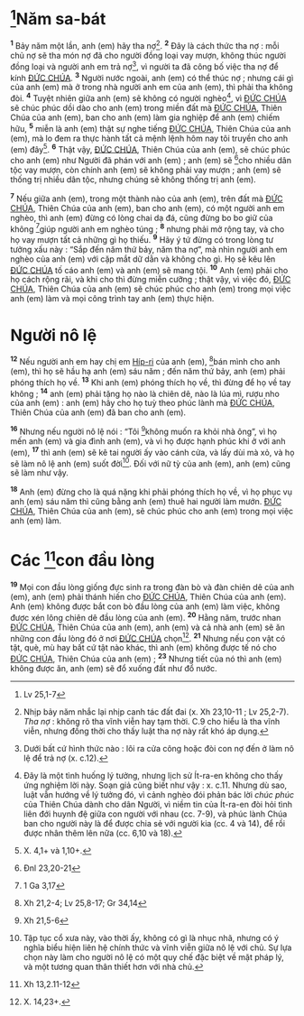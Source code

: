 # [^1@-fa786ca3-bd61-4ecc-b24d-799c85a7315f]Năm sa-bát
<sup><b>1</b></sup> Bảy năm một lần, anh (em) hãy tha nợ[^1-fa786ca3-bd61-4ecc-b24d-799c85a7315f]. <sup><b>2</b></sup> Đây là cách thức tha nợ : mỗi chủ nợ sẽ tha món nợ đã cho người đồng loại vay mượn, không thúc người đồng loại và người anh em trả nợ[^2-fa786ca3-bd61-4ecc-b24d-799c85a7315f], vì người ta đã công bố việc tha nợ để kính [ĐỨC CHÚA](). <sup><b>3</b></sup> Người nước ngoài, anh (em) có thể thúc nợ ; nhưng cái gì của anh (em) mà ở trong nhà người anh em của anh (em), thì phải tha không đòi. <sup><b>4</b></sup> Tuyệt nhiên giữa anh (em) sẽ không có người nghèo[^3-fa786ca3-bd61-4ecc-b24d-799c85a7315f], vì [ĐỨC CHÚA]() sẽ chúc phúc dồi dào cho anh (em) trong miền đất mà [ĐỨC CHÚA](), Thiên Chúa của anh (em), ban cho anh (em) làm gia nghiệp để anh (em) chiếm hữu, <sup><b>5</b></sup> miễn là anh (em) thật sự nghe tiếng [ĐỨC CHÚA](), Thiên Chúa của anh (em), mà lo đem ra thực hành tất cả mệnh lệnh hôm nay tôi truyền cho anh (em) đây[^4-fa786ca3-bd61-4ecc-b24d-799c85a7315f]. <sup><b>6</b></sup> Thật vậy, [ĐỨC CHÚA](), Thiên Chúa của anh (em), sẽ chúc phúc cho anh (em) như Người đã phán với anh (em) ; anh (em) sẽ [^2@-fa786ca3-bd61-4ecc-b24d-799c85a7315f]cho nhiều dân tộc vay mượn, còn chính anh (em) sẽ không phải vay mượn ; anh (em) sẽ thống trị nhiều dân tộc, nhưng chúng sẽ không thống trị anh (em).

<sup><b>7</b></sup> Nếu giữa anh (em), trong một thành nào của anh (em), trên đất mà [ĐỨC CHÚA](), Thiên Chúa của anh (em), ban cho anh (em), có một người anh em nghèo, thì anh (em) đừng có lòng chai dạ đá, cũng đừng bo bo giữ của không [^3@-fa786ca3-bd61-4ecc-b24d-799c85a7315f]giúp người anh em nghèo túng ; <sup><b>8</b></sup> nhưng phải mở rộng tay, và cho họ vay mượn tất cả những gì họ thiếu. <sup><b>9</b></sup> Hãy ý tứ đừng có trong lòng tư tưởng xấu này : “Sắp đến năm thứ bảy, năm tha nợ”, mà nhìn người anh em nghèo của anh (em) với cặp mắt dữ dằn và không cho gì. Họ sẽ kêu lên [ĐỨC CHÚA]() tố cáo anh (em) và anh (em) sẽ mang tội. <sup><b>10</b></sup> Anh (em) phải cho họ cách rộng rãi, và khi cho thì đừng miễn cưỡng ; thật vậy, vì việc đó, [ĐỨC CHÚA](), Thiên Chúa của anh (em) sẽ chúc phúc cho anh (em) trong mọi việc anh (em) làm và mọi công trình tay anh (em) thực hiện.

# Người nô lệ
<sup><b>12</b></sup> Nếu người anh em hay chị em [Híp-ri]() của anh (em), [^5@-fa786ca3-bd61-4ecc-b24d-799c85a7315f]bán mình cho anh (em), thì họ sẽ hầu hạ anh (em) sáu năm ; đến năm thứ bảy, anh (em) phải phóng thích họ về. <sup><b>13</b></sup> Khi anh (em) phóng thích họ về, thì đừng để họ về tay không ; <sup><b>14</b></sup> anh (em) phải tặng họ nào là chiên dê, nào là lúa mì, rượu nho của anh (em) : anh (em) hãy cho họ tuỳ theo phúc lành mà [ĐỨC CHÚA](), Thiên Chúa của anh (em) đã ban cho anh (em).

<sup><b>16</b></sup> Nhưng nếu người nô lệ nói : “Tôi [^7@-fa786ca3-bd61-4ecc-b24d-799c85a7315f]không muốn ra khỏi nhà ông”, vì họ mến anh (em) và gia đình anh (em), và vì họ được hạnh phúc khi ở với anh (em), <sup><b>17</b></sup> thì anh (em) sẽ kê tai người ấy vào cánh cửa, và lấy dùi mà xỏ, và họ sẽ làm nô lệ anh (em) suốt đời[^7-fa786ca3-bd61-4ecc-b24d-799c85a7315f]. Đối với nữ tỳ của anh (em), anh (em) cũng sẽ làm như vậy.

<sup><b>18</b></sup> Anh (em) đừng cho là quá nặng khi phải phóng thích họ về, vì họ phục vụ anh (em) sáu năm thì cũng bằng anh (em) thuê hai người làm mướn. [ĐỨC CHÚA](), Thiên Chúa của anh (em), sẽ chúc phúc cho anh (em) trong mọi việc anh (em) làm.

# Các [^8@-fa786ca3-bd61-4ecc-b24d-799c85a7315f]con đầu lòng
<sup><b>19</b></sup> Mọi con đầu lòng giống đực sinh ra trong đàn bò và đàn chiên dê của anh (em), anh (em) phải thánh hiến cho [ĐỨC CHÚA](), Thiên Chúa của anh (em). Anh (em) không được bắt con bò đầu lòng của anh (em) làm việc, không được xén lông chiên dê đầu lòng của anh (em). <sup><b>20</b></sup> Hằng năm, trước nhan [ĐỨC CHÚA](), Thiên Chúa của anh (em), anh (em) và cả nhà anh (em) sẽ ăn những con đầu lòng đó ở nơi [ĐỨC CHÚA]() chọn[^8-fa786ca3-bd61-4ecc-b24d-799c85a7315f]. <sup><b>21</b></sup> Nhưng nếu con vật có tật, què, mù hay bất cứ tật nào khác, thì anh (em) không được tế nó cho [ĐỨC CHÚA](), Thiên Chúa của anh (em) ; <sup><b>23</b></sup> Nhưng tiết của nó thì anh (em) không được ăn, anh (em) sẽ đổ xuống đất như đổ nước.

[^1-fa786ca3-bd61-4ecc-b24d-799c85a7315f]: Nhịp bảy năm nhắc lại nhịp canh tác đất đai (x. Xh 23,10-11 ; Lv 25,2-7). *Tha nợ* : không rõ tha vĩnh viễn hay tạm thời. C.9 cho hiểu là tha vĩnh viễn, nhưng đồng thời cho thấy luật tha nợ này rất khó áp dụng.
[^2-fa786ca3-bd61-4ecc-b24d-799c85a7315f]: Dưới bất cứ hình thức nào : lôi ra cửa công hoặc đòi con nợ đến ở làm nô lệ để trả nợ (x. c.12).
[^3-fa786ca3-bd61-4ecc-b24d-799c85a7315f]: Đây là một tình huống lý tưởng, nhưng lịch sử Ít-ra-en không cho thấy ứng nghiệm lời này. Soạn giả cũng biết như vậy : x. c.11. Nhưng dù sao, luật vẫn hướng về lý tưởng đó, vì cảnh nghèo đói phản bác lời *chúc phúc* của Thiên Chúa dành cho dân Người, vì niềm tin của Ít-ra-en đòi hỏi tình liên đới huynh đệ giữa con người với nhau (cc. 7-9), và phúc lành Chúa ban cho người này là để được chia sẻ với người kia (cc. 4 và 14), để rồi được nhân thêm lên nữa (cc. 6,10 và 18).
[^4-fa786ca3-bd61-4ecc-b24d-799c85a7315f]: X. 4,1+ và 1,10+.
[^7-fa786ca3-bd61-4ecc-b24d-799c85a7315f]: Tập tục cổ xưa này, vào thời ấy, không có gì là nhục nhã, nhưng có ý nghĩa biểu hiện liên hệ chính thức và vĩnh viễn giữa nô lệ với chủ. Sự lựa chọn này làm cho người nô lệ có một quy chế đặc biệt về mặt pháp lý, và một tương quan thân thiết hơn với nhà chủ.
[^8-fa786ca3-bd61-4ecc-b24d-799c85a7315f]: X. 14,23+.
[^1@-fa786ca3-bd61-4ecc-b24d-799c85a7315f]: Lv 25,1-7
[^2@-fa786ca3-bd61-4ecc-b24d-799c85a7315f]: Đnl 23,20-21
[^3@-fa786ca3-bd61-4ecc-b24d-799c85a7315f]: 1 Ga 3,17
[^5@-fa786ca3-bd61-4ecc-b24d-799c85a7315f]: Xh 21,2-4; Lv 25,8-17; Gr 34,14
[^7@-fa786ca3-bd61-4ecc-b24d-799c85a7315f]: Xh 21,5-6
[^8@-fa786ca3-bd61-4ecc-b24d-799c85a7315f]: Xh 13,2.11-12